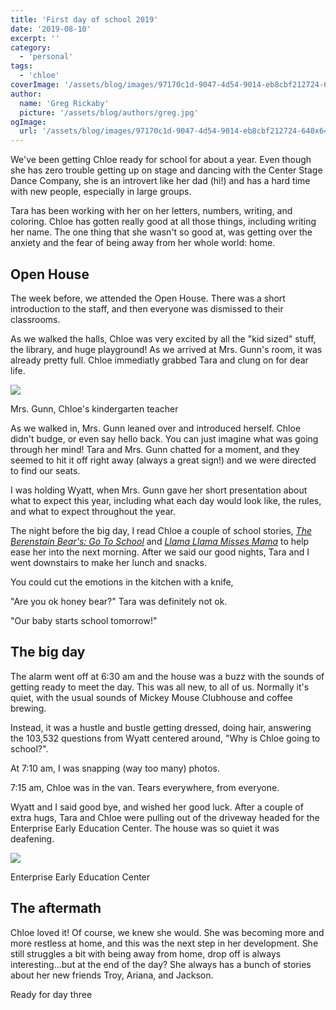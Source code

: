 ```yaml
---
title: 'First day of school 2019'
date: '2019-08-10'
excerpt: ''
category:
  - 'personal'
tags:
  - 'chloe'
coverImage: '/assets/blog/images/97170c1d-9047-4d54-9014-eb8cbf212724-640x640.jpg'
author:
  name: 'Greg Rickaby'
  picture: '/assets/blog/authors/greg.jpg'
ogImage:
  url: '/assets/blog/images/97170c1d-9047-4d54-9014-eb8cbf212724-640x640.jpg'
---
```


We've been getting Chloe ready for school for about a year. Even though she has zero trouble getting up on stage and dancing with the Center Stage Dance Company, she is an introvert like her dad (hi!) and has a hard time with new people, especially in large groups.

Tara has been working with her on her letters, numbers, writing, and coloring. Chloe has gotten really good at all those things, including writing her name. The one thing that she wasn't so good at, was getting over the anxiety and the fear of being away from her whole world: home.

## Open House

The week before, we attended the Open House. There was a short introduction to the staff, and then everyone was dismissed to their classrooms.

As we walked the halls, Chloe was very excited by all the "kid sized" stuff, the library, and huge playground! As we arrived at Mrs. Gunn's room, it was already pretty full. Chloe immediatly grabbed Tara and clung on for dear life.

![](images/mrs-gunn-eeec.jpg)

Mrs. Gunn, Chloe's kindergarten teacher

As we walked in, Mrs. Gunn leaned over and introduced herself. Chloe didn't budge, or even say hello back. You can just imagine what was going through her mind! Tara and Mrs. Gunn chatted for a moment, and they seemed to hit it off right away (always a great sign!) and we were directed to find our seats.

I was holding Wyatt, when Mrs. Gunn gave her short presentation about what to expect this year, including what each day would look like, the rules, and what to expect throughout the year.

The night before the big day, I read Chloe a couple of school stories, _[The Berenstain Bear's: Go To School](https://www.goodreads.com/book/show/900070.The_Berenstain_Bears_Go_to_School#)_ and _[Llama Llama Misses Mama](https://www.goodreads.com/book/show/5698821-llama-llama-misses-mama?ac=1)_ to help ease her into the next morning. After we said our good nights, Tara and I went downstairs to make her lunch and snacks.

You could cut the emotions in the kitchen with a knife,

"Are you ok honey bear?" Tara was definitely not ok.

"Our baby starts school tomorrow!"

## The big day

The alarm went off at 6:30 am and the house was a buzz with the sounds of getting ready to meet the day. This was all new, to all of us. Normally it's quiet, with the usual sounds of Mickey Mouse Clubhouse and coffee brewing.

Instead, it was a hustle and bustle getting dressed, doing hair, answering the 103,532 questions from Wyatt centered around, "Why is Chloe going to school?".

At 7:10 am, I was snapping (way too many) photos.

7:15 am, Chloe was in the van. Tears everywhere, from everyone.

Wyatt and I said good bye, and wished her good luck. After a couple of extra hugs, Tara and Chloe were pulling out of the driveway headed for the Enterprise Early Education Center. The house was so quiet it was deafening.

![](images/eeec.jpg)

Enterprise Early Education Center

## The aftermath

Chloe loved it! Of course, we knew she would. She was becoming more and more restless at home, and this was the next step in her development. She still struggles a bit with being away from home, drop off is always interesting...but at the end of the day? She always has a bunch of stories about her new friends Troy, Ariana, and Jackson.

Ready for day three
